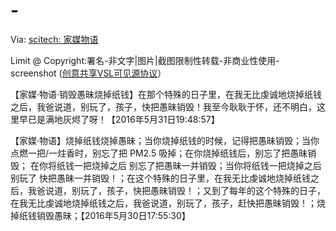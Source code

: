# -
Via: <a href="http://scitech20141.blogspot.com/2015/03/blog-post_12.html" target="_blank">scitech: 家媒物语</a>

Limit @ Copyright:署名-非文字|图片|截图限制性转载-非商业性使用-screenshot (<a href="http://scitech20141.blogspot.com/2015/04/visible-source-licenses.html" target="_blank">创意共享VSL可见源协议</a>）

【家媒·物语·销毁愚昧烧掉纸钱】在那个特殊的日子里，在我无比虔诚地烧掉纸钱之后，我爸说道，别玩了，孩子，快把愚昧销毁！我至今耿耿于怀，还不明白，这里早已是满地灰烬了呀！【2016年5月31日19:48:57】

【家媒·物语】烧掉纸钱烧掉愚昧；当你烧掉纸钱的时候，记得把愚昧销毁；当你点燃一把/一炷香时，别忘了把 PM2.5 吸掉；在你烧掉纸钱后，别忘了把愚昧销毁； 在你将纸钱一把烧掉之后 别忘了把愚昧一并销毁；当你将纸钱一把烧掉之后 别玩了 快把愚昧一并销毁！；在这个特殊的日子里，在我无比虔诚地烧掉纸钱之后，我爸说道，别玩了，孩子，快把愚昧销毁！；又到了每年的这个特殊的日子，在我无比虔诚地烧掉纸钱之后，我爸说道，别玩了，孩子，赶快把愚昧销毁！；烧掉纸钱销毁愚昧；【2016年5月30日17:55:30】
